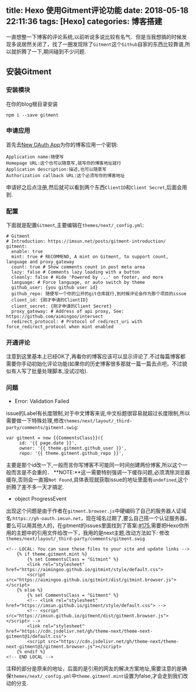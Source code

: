 title: Hexo 使用Gitment评论功能
date: 2018-05-18 22:11:36
tags: [Hexo]
categories: 博客搭建
---
一直想整一下博客的评论系统,以前听说多说比较有名气．但是当我想搞的时候发现多说居然关闭了，找了一圈发现除了`Gitment`这个`Github`自家的东西比较靠谱,所以就折腾了一下,期间碰到不少问题.

## 安装Gitment

### 安装模块
在你的blog根目录安装
```
npm i --save gitment
```

### 申请应用
首先去[New OAuth App](https://github.com/settings/applications/new)为你的博客应用一个密钥:
```
Application name:随便写
Homepage URL:这个也可以随意写,就写你的博客地址就行
Application description:描述,也可以随意写
Authorization callback URL:这个必须写你的博客地址
```
申请好之后点注册,然后就可以看到两个东西`ClientID`和`Client Secret`,后面会用到.

### 配置
下面就是配置`Gitment`,主要编辑在`themes/next/_config.yml`:
```
# Gitment
# Introduction: https://imsun.net/posts/gitment-introduction/
gitment:
  enable: true
  mint: true # RECOMMEND, A mint on Gitment, to support count, language and proxy_gateway
  count: true # Show comments count in post meta area
  lazy: false # Comments lazy loading with a button
  cleanly: false # Hide 'Powered by ...' on footer, and more
  language: # Force language, or auto switch by theme
  github_user: {you github user id}
  github_repo: 随便写一个你的公开的git仓库就行,到时候评论会作为那个项目的issue
  client_id: {刚才申请的ClientID}
  client_secret: {刚才申请的Client Secret}
  proxy_gateway: # Address of api proxy, See: https://github.com/aimingoo/intersect
  redirect_protocol: # Protocol of redirect_uri with force_redirect_protocol when mint enabled
```

### 开通评论
注意到这里基本上已经OK了,再看你的博客应该可以显示评论了.不过每篇博客都需要你手动初始化评论功能(如果你的历史博客很多那就一篇一篇去点吧，不过貌似有人写了批量处理脚本,没试过哈).


### 问题
- Error: Validation Failed

issue的Label有长度限制,对于中文博客来说,中文标题很容易就超过长度限制,所以需要做一下特殊处理,修改`themes/next/layout/_third-party/comments/gitment.swig`:
```
var gitment = new {{CommentsClass}}({
     id: '{{ page.date }}',
     owner: '{{ theme.gitment.github_user }}',
     repo: '{{ theme.gitment.github_repo }}',
```
主要是那个id改一下,一般而言你写博客不可能同一时间创建两份博客,所以这个一般而言是不会重的．
**NOTE:**这一需要特别强调一下缓存问题,必须清除浏览器缓存,否则会一直报`Not Found`,具体表现就获取issue的地址里面有`undefined`,这个折腾了差不多一天才搞定.

- object ProgressEvent

出现这个问题是由于作者在`gitment.browser.js`中硬编码了自己的服务器人证域名:`https://gh-oauth.imsun.net`，现在域名过期了,要么自己搭一个认证服务器，要么可以用其他人的，在gitment的issues里面找到了答案:[#175](https://github.com/imsun/gitment/issues/175),需要把Hexo你所用的主题中的引用文件给改一下，我用的是next主题,改动方法如下:
修改`themes/next/layout/_third-party/comments/gitment.swig`
```
<!-- LOCAL: You can save these files to your site and update links -->
    {% if theme.gitment.mint %}
        {% set CommentsClass = "Gitmint" %}
        <link rel="stylesheet" href="https://aimingoo.github.io/gitmint/style/default.css">
        <script src="https://aimingoo.github.io/gitmint/dist/gitmint.browser.js"></script>
    {% else %}
        {% set CommentsClass = "Gitment" %}
        <!-- <link rel="stylesheet" href="https://imsun.github.io/gitment/style/default.css"> -->
        <!-- <script src="https://imsun.github.io/gitment/dist/gitment.browser.js"></script> -->
        <link rel="stylesheet" href="https://cdn.jsdelivr.net/gh/theme-next/theme-next-gitment@1/default.css">
        <script src="https://cdn.jsdelivr.net/gh/theme-next/theme-next-gitment@1/gitment.browser.js"></script>
    {% endif %}
<!-- END LOCAL -->
```
注释的部分是原来的地址，后面的是引用的网友的解决方案地址,需要注意的是确保`themes/next/_config.yml`中`theme.gitment.mint`设置为false,才会走到我们改动的分支.
